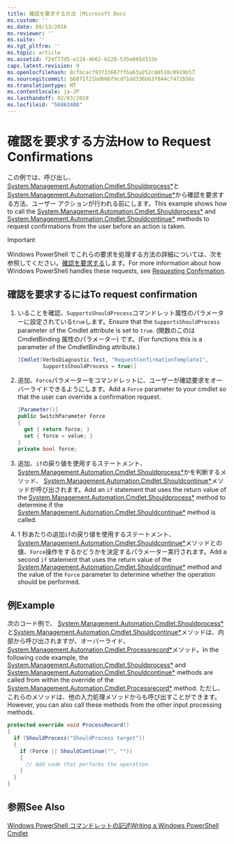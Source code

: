 ```yaml
---
title: 確認を要求する方法 |Microsoft Docs
ms.custom: ''
ms.date: 09/13/2016
ms.reviewer: ''
ms.suite: ''
ms.tgt_pltfrm: ''
ms.topic: article
ms.assetid: f24f77d5-e224-4b62-b128-535e045d333e
caps.latest.revision: 9
ms.openlocfilehash: 8cfbcacf93733667ffba63a252c86518c0919b57
ms.sourcegitcommit: b6871f21bd666f9cd71dd336bb3f844cf472b56c
ms.translationtype: MT
ms.contentlocale: ja-JP
ms.lasthandoff: 02/03/2019
ms.locfileid: "56863408"
---
```

# <a name="how-to-request-confirmations"></a><span data-ttu-id="5334e-102">確認を要求する方法</span><span class="sxs-lookup"><span data-stu-id="5334e-102">How to Request Confirmations</span></span>

<span data-ttu-id="5334e-103">この例では、呼び出し、 [System.Management.Automation.Cmdlet.Shouldprocess\*](/dotnet/api/System.Management.Automation.Cmdlet.ShouldProcess)と[System.Management.Automation.Cmdlet.Shouldcontinue\*](/dotnet/api/System.Management.Automation.Cmdlet.ShouldContinue)から確認を要求する方法、ユーザー アクションが行われる前にします。</span><span class="sxs-lookup"><span data-stu-id="5334e-103">This example shows how to call the [System.Management.Automation.Cmdlet.Shouldprocess\*](/dotnet/api/System.Management.Automation.Cmdlet.ShouldProcess) and [System.Management.Automation.Cmdlet.Shouldcontinue\*](/dotnet/api/System.Management.Automation.Cmdlet.ShouldContinue) methods to request confirmations from the user before an action is taken.</span></span>

> [!IMPORTANT]
> <span data-ttu-id="5334e-104">Windows PowerShell でこれらの要求を処理する方法の詳細については、次を参照してください。[確認を要求する](./requesting-confirmation-from-cmdlets.md)します。</span><span class="sxs-lookup"><span data-stu-id="5334e-104">For more information about how Windows PowerShell handles these requests, see [Requesting Confirmation](./requesting-confirmation-from-cmdlets.md).</span></span>

## <a name="to-request-confirmation"></a><span data-ttu-id="5334e-105">確認を要求するには</span><span class="sxs-lookup"><span data-stu-id="5334e-105">To request confirmation</span></span>

1. <span data-ttu-id="5334e-106">いることを確認、`SupportsShouldProcess`コマンドレット属性のパラメーターに設定されている`true`します。</span><span class="sxs-lookup"><span data-stu-id="5334e-106">Ensure that the `SupportsShouldProcess` parameter of the Cmdlet attribute is set to `true`.</span></span> <span data-ttu-id="5334e-107">(関数のこのは CmdletBinding 属性のパラメーター) です。</span><span class="sxs-lookup"><span data-stu-id="5334e-107">(For functions this is a parameter of the CmdletBinding attribute.)</span></span>

    ```csharp
    [Cmdlet(VerbsDiagnostic.Test, "RequestConfirmationTemplate1",
            SupportsShouldProcess = true)]
    ```

2. <span data-ttu-id="5334e-108">追加、`Force`パラメーターをコマンドレットに、ユーザーが確認要求をオーバーライドできるようにします。</span><span class="sxs-lookup"><span data-stu-id="5334e-108">Add a `Force` parameter to your cmdlet so that the user can override a confirmation request.</span></span>

    ```csharp
    [Parameter()]
    public SwitchParameter Force
    {
      get { return force; }
      set { force = value; }
    }
    private bool force;
    ```

3. <span data-ttu-id="5334e-109">追加、`if`の戻り値を使用するステートメント、 [System.Management.Automation.Cmdlet.Shouldprocess\*](/dotnet/api/System.Management.Automation.Cmdlet.ShouldProcess)かを判断するメソッド、 [System.Management.Automation.Cmdlet.Shouldcontinue\*](/dotnet/api/System.Management.Automation.Cmdlet.ShouldContinue)メソッドが呼び出されます。</span><span class="sxs-lookup"><span data-stu-id="5334e-109">Add an `if` statement that uses the return value of the [System.Management.Automation.Cmdlet.Shouldprocess\*](/dotnet/api/System.Management.Automation.Cmdlet.ShouldProcess) method to determine if the [System.Management.Automation.Cmdlet.Shouldcontinue\*](/dotnet/api/System.Management.Automation.Cmdlet.ShouldContinue) method is called.</span></span>

4. <span data-ttu-id="5334e-110">1 秒あたりの追加`if`の戻り値を使用するステートメント、 [System.Management.Automation.Cmdlet.Shouldcontinue\*](/dotnet/api/System.Management.Automation.Cmdlet.ShouldContinue)メソッドとの値、`Force`操作をするかどうかを決定するパラメーター実行されます。</span><span class="sxs-lookup"><span data-stu-id="5334e-110">Add a second `if` statement that uses the return value of the [System.Management.Automation.Cmdlet.Shouldcontinue\*](/dotnet/api/System.Management.Automation.Cmdlet.ShouldContinue) method and the value of the `Force` parameter to determine whether the operation should be performed.</span></span>

## <a name="example"></a><span data-ttu-id="5334e-111">例</span><span class="sxs-lookup"><span data-stu-id="5334e-111">Example</span></span>

<span data-ttu-id="5334e-112">次のコード例で、 [System.Management.Automation.Cmdlet.Shouldprocess\*](/dotnet/api/System.Management.Automation.Cmdlet.ShouldProcess)と[System.Management.Automation.Cmdlet.Shouldcontinue\*](/dotnet/api/System.Management.Automation.Cmdlet.ShouldContinue)メソッドは、内部から呼び出されますが、オーバーライド、 [System.Management.Automation.Cmdlet.Processrecord\*](/dotnet/api/System.Management.Automation.Cmdlet.ProcessRecord)メソッド。</span><span class="sxs-lookup"><span data-stu-id="5334e-112">In the following code example, the [System.Management.Automation.Cmdlet.Shouldprocess\*](/dotnet/api/System.Management.Automation.Cmdlet.ShouldProcess) and [System.Management.Automation.Cmdlet.Shouldcontinue\*](/dotnet/api/System.Management.Automation.Cmdlet.ShouldContinue) methods are called from within the override of the [System.Management.Automation.Cmdlet.Processrecord\*](/dotnet/api/System.Management.Automation.Cmdlet.ProcessRecord) method.</span></span> <span data-ttu-id="5334e-113">ただし、これらのメソッドは、他の入力処理メソッドからも呼び出すことができます。</span><span class="sxs-lookup"><span data-stu-id="5334e-113">However, you can also call these methods from the other input processing methods.</span></span>

```csharp
protected override void ProcessRecord()
{
  if (ShouldProcess("ShouldProcess target"))
  {
    if (Force || ShouldContinue("", ""))
    {
      // Add code that performs the operation.
    }
  }
}
```

## <a name="see-also"></a><span data-ttu-id="5334e-114">参照</span><span class="sxs-lookup"><span data-stu-id="5334e-114">See Also</span></span>

[<span data-ttu-id="5334e-115">Windows PowerShell コマンドレットの記述</span><span class="sxs-lookup"><span data-stu-id="5334e-115">Writing a Windows PowerShell Cmdlet</span></span>](./writing-a-windows-powershell-cmdlet.md)
